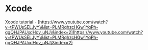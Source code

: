 # Xcode

Xcode tutorial - [https://www.youtube.com/watch?v=tPWUsSELJyY\&list=PLMRqhzcHGw1YqPh-ggQHJPAUxdHov_uNJ\&index=2](https://www.youtube.com/watch?v=tPWUsSELJyY\&list=PLMRqhzcHGw1YqPh-ggQHJPAUxdHov_uNJ\&index=2)


